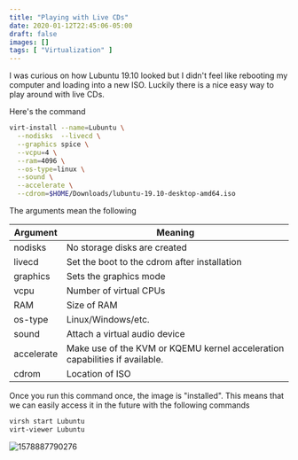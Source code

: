 ```yaml
---
title: "Playing with Live CDs"
date: 2020-01-12T22:45:06-05:00
draft: false
images: []
tags: [ "Virtualization" ]
---
```


I was curious on how Lubuntu 19.10 looked but I didn't feel like rebooting my computer and loading into a new ISO. Luckily there is a nice easy way to play around with live CDs.

Here's the command

```bash
virt-install --name=Lubuntu \
  --nodisks  --livecd \
  --graphics spice \
  --vcpu=4 \
  --ram=4096 \
  --os-type=linux \
  --sound \
  --accelerate \
  --cdrom=$HOME/Downloads/lubuntu-19.10-desktop-amd64.iso
```

The arguments mean the following

| Argument   | Meaning                                                      |
| ---------- | ------------------------------------------------------------ |
| nodisks    | No storage disks are created                                 |
| livecd     | Set the boot to the cdrom after installation                 |
| graphics   | Sets the graphics mode                                       |
| vcpu       | Number of virtual CPUs                                       |
| RAM        | Size of RAM                                                  |
| os-type    | Linux/Windows/etc.                                           |
| sound      | Attach a virtual audio device                                |
| accelerate | Make use of the KVM or KQEMU kernel acceleration capabilities if available. |
| cdrom      | Location of ISO                                              |

Once you run this command once, the image is "installed". This means that we can easily access it in the future with the following commands

```bash
virsh start Lubuntu
virt-viewer Lubuntu
```

![1578887790276](/files/images/blog/1578887790276.png)